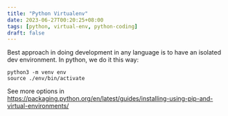 ```yaml
---
title: "Python Virtualenv"
date: 2023-06-27T00:20:25+08:00
tags: [python, virtual-env, python-coding]
draft: false
---
```


Best approach in doing development in any language is to have an isolated dev environment.
In python, we do it this way:

```
python3 -m venv env
source ./env/bin/activate
```

See more options in https://packaging.python.org/en/latest/guides/installing-using-pip-and-virtual-environments/
